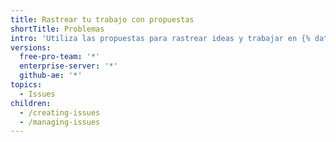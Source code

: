 ```yaml
---
title: Rastrear tu trabajo con propuestas
shortTitle: Problemas
intro: 'Utiliza las propuestas para rastrear ideas y trabajar en {% data variables.product.prodname_dotcom %}'
versions:
  free-pro-team: '*'
  enterprise-server: '*'
  github-ae: '*'
topics:
  - Issues
children:
  - /creating-issues
  - /managing-issues
---
```


